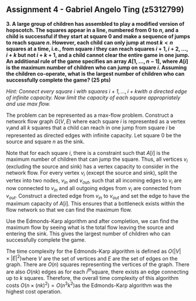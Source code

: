 ## Assignment 4 - Gabriel Angelo Ting (z5312799)

**3. A large group of children has assembled to play a modified version of hopscotch. The squares appear in a line, numbered from 0 to $n$, and a child is successful if they start at square 0 and make a sequence of jumps to reach square $n$. However, each child can only jump at most $k \lt n$ squares at a time, i.e., from square $i$ they can reach squares $i + 1, i + 2, . . . , i + k$ but not $i + k + 1$, and a child cannot clear the entire game in one jump. An additional rule of the game specifies an array $A[1, . . . , n − 1]$, where $A[i]$ is the maximum number of children who can jump on square $i$. Assuming the children co-operate, what is the largest number of children who can successfully complete the game? (25 pts)**

*Hint: Connect every square $i$ with squares $i+1, . . . , i+k$​ with a directed edge of infinite capacity. Now limit the capacity of each square appropriately and use max flow.*

The problem can be represented as a max-flow problem. Construct a network flow graph $G(V,E)$​​ where each square $i$​​ is represented as a vertex $v_i$​ and all $k$​ squares that a child can reach in one jump from square $i$​ be represented as directed edges with infinite capacity. Let square 0 be the source and square $n$​ as the sink. 

Note that for each square $i$, there is a constraint such that $A[i]$ is the maximum number of children that can jump the square. Thus, all vertices $v_i$ (excluding the source and sink) has a vertex capacity to consider in the network flow. For every vertex $v_i$ (except the source and sink), split the vertex into two nodes, $v_{in}$ and $v_{out}$, such that all incoming edges to $v_i$ are now connected to $v_{in}$ and all outgoing edges from $v_i$ are connected from  $v_{out}$. Construct a directed edge from $v_{in}$ to $v_{out}$ and set the edge to have the maximum capacity of $A[i]$​. This ensures that a bottleneck exists within the flow network so that we can find the maximum flow.

Use the Edmonds-Karp algorithm and after completion, we can find the maximum flow by seeing what is the total flow leaving the source and entering the sink. This gives the largest number of children who can successfully complete the game.

The time complexity for the Edmonds-Karp algorithm is defined as $O(|V| \times |E|^2)$​​​​​ where $V$​​​​​ are the set of vertices and $E$​​​​​ are the set of edges on the graph. There are $O(n)$​​​​​​ squares representing the vertices of the graph. There are also $O(nk)$​​ edges as for each $i^{th}$​​​ square, there exists an edge connecting up to $k$​​ squares. Therefore, the overall time complexity of this algorithm costs $O(n \times (nk)^2) = O(n^3k^2)$​​​​​​​​​​​​ as the Edmonds-Karp algorithm was the highest cost operation.

